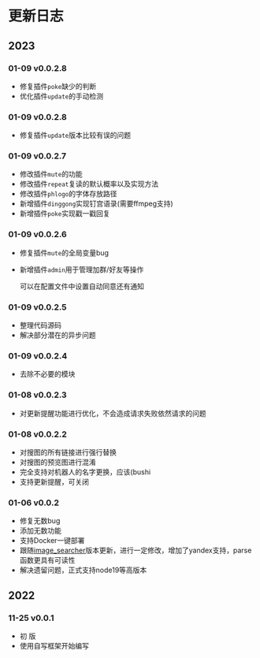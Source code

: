 # 更新日志

## 2023

### 01-09 v0.0.2.8
- 修复插件`poke`缺少的判断
- 优化插件`update`的手动检测

### 01-09 v0.0.2.8
- 修复插件`update`版本比较有误的问题

### 01-09 v0.0.2.7
- 修改插件`mute`的功能
- 修改插件`repeat`复读的默认概率以及实现方法
- 修改插件`phlogo`的字体存放路径
- 新增插件`dinggong`实现钉宫语录(需要ffmpeg支持)
- 新增插件`poke`实现戳一戳回复

### 01-09 v0.0.2.6
- 修复插件`mute`的全局变量bug
- 新增插件`admin`用于管理加群/好友等操作

  可以在配置文件中设置自动同意还有通知

### 01-09 v0.0.2.5
- 整理代码源码
- 解决部分潜在的异步问题

### 01-09 v0.0.2.4
- 去除不必要的模块

### 01-08 v0.0.2.3
- 对更新提醒功能进行优化，不会造成请求失败依然请求的问题

### 01-08 v0.0.2.2
- 对搜图的所有链接进行强行替换
- 对搜图的预览图进行混淆
- 完全支持对机器人的名字更换，应该(bushi
- 支持更新提醒，可关闭

### 01-06 v0.0.2
- 修复无数bug
- 添加无数功能
- 支持Docker一键部署
- 跟随[image_searcher](https://github.com/huankong233/ImageSearcher)版本更新，进行一定修改，增加了yandex支持，parse函数更具有可读性
- 解决遗留问题，正式支持node19等高版本

## 2022

### 11-25 v0.0.1
- 初 版
- 使用自写框架开始编写